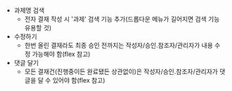 - 과제명 검색
    - 전자 결재 작성 시 '과제' 검색 기능 추가(드롭다운 메뉴가 길어지면 검색 기능 유용할 것)
- 수정하기
    - 한번 올린 결재라도 최종 승인 전까지는 작성자/승인.참조자/관리자가 내용 수정 가능해야 함(flex 참고)
- 댓글 달기
    - 모든 결재건(진행중이든 완료됐든 상관없이)은 작성자/승인.참조자/관리자가 댓글을 달 수 있어야 함(flex 참고)